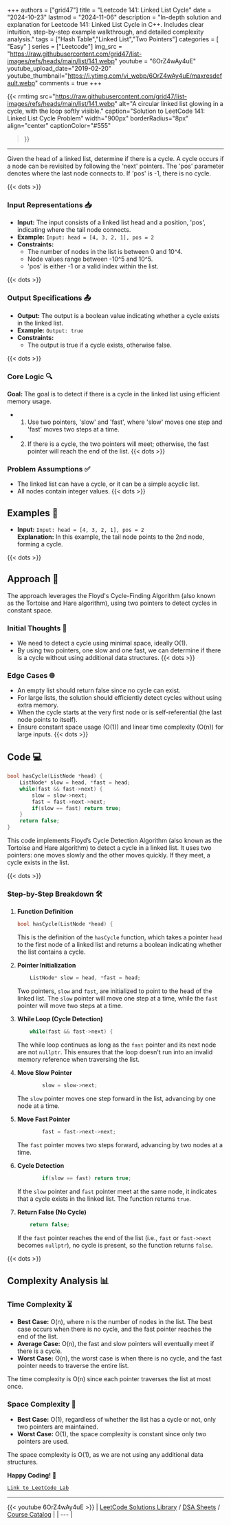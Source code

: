 
+++
authors = ["grid47"]
title = "Leetcode 141: Linked List Cycle"
date = "2024-10-23"
lastmod = "2024-11-06"
description = "In-depth solution and explanation for Leetcode 141: Linked List Cycle in C++. Includes clear intuition, step-by-step example walkthrough, and detailed complexity analysis."
tags = ["Hash Table","Linked List","Two Pointers"]
categories = [
    "Easy"
]
series = ["Leetcode"]
img_src = "https://raw.githubusercontent.com/grid47/list-images/refs/heads/main/list/141.webp"
youtube = "6OrZ4wAy4uE"
youtube_upload_date="2019-02-20"
youtube_thumbnail="https://i.ytimg.com/vi_webp/6OrZ4wAy4uE/maxresdefault.webp"
comments = true
+++


{{< rmtimg 
    src="https://raw.githubusercontent.com/grid47/list-images/refs/heads/main/list/141.webp" 
    alt="A circular linked list glowing in a cycle, with the loop softly visible."
    caption="Solution to LeetCode 141: Linked List Cycle Problem"
    width="900px"
    borderRadius="8px"
    align="center" 
    captionColor="#555"
>}}
---
Given the head of a linked list, determine if there is a cycle. A cycle occurs if a node can be revisited by following the 'next' pointers. The 'pos' parameter denotes where the last node connects to. If 'pos' is -1, there is no cycle.
<!--more-->
{{< dots >}}
### Input Representations 📥
- **Input:** The input consists of a linked list head and a position, 'pos', indicating where the tail node connects.
- **Example:** `Input: head = [4, 3, 2, 1], pos = 2`
- **Constraints:**
	- The number of nodes in the list is between 0 and 10^4.
	- Node values range between -10^5 and 10^5.
	- 'pos' is either -1 or a valid index within the list.

{{< dots >}}
### Output Specifications 📤
- **Output:** The output is a boolean value indicating whether a cycle exists in the linked list.
- **Example:** `Output: true`
- **Constraints:**
	- The output is true if a cycle exists, otherwise false.

{{< dots >}}
### Core Logic 🔍
**Goal:** The goal is to detect if there is a cycle in the linked list using efficient memory usage.

- 1. Use two pointers, 'slow' and 'fast', where 'slow' moves one step and 'fast' moves two steps at a time.
- 2. If there is a cycle, the two pointers will meet; otherwise, the fast pointer will reach the end of the list.
{{< dots >}}
### Problem Assumptions ✅
- The linked list can have a cycle, or it can be a simple acyclic list.
- All nodes contain integer values.
{{< dots >}}
## Examples 🧩
- **Input:** `Input: head = [4, 3, 2, 1], pos = 2`  \
  **Explanation:** In this example, the tail node points to the 2nd node, forming a cycle.

{{< dots >}}
## Approach 🚀
The approach leverages the Floyd's Cycle-Finding Algorithm (also known as the Tortoise and Hare algorithm), using two pointers to detect cycles in constant space.

### Initial Thoughts 💭
- We need to detect a cycle using minimal space, ideally O(1).
- By using two pointers, one slow and one fast, we can determine if there is a cycle without using additional data structures.
{{< dots >}}
### Edge Cases 🌐
- An empty list should return false since no cycle can exist.
- For large lists, the solution should efficiently detect cycles without using extra memory.
- When the cycle starts at the very first node or is self-referential (the last node points to itself).
- Ensure constant space usage (O(1)) and linear time complexity (O(n)) for large inputs.
{{< dots >}}
## Code 💻
```cpp
bool hasCycle(ListNode *head) {
    ListNode* slow = head, *fast = head;
    while(fast && fast->next) {
        slow = slow->next;
        fast = fast->next->next;
        if(slow == fast) return true;
    }
    return false;
}
```

This code implements Floyd’s Cycle Detection Algorithm (also known as the Tortoise and Hare algorithm) to detect a cycle in a linked list. It uses two pointers: one moves slowly and the other moves quickly. If they meet, a cycle exists in the list.

{{< dots >}}
### Step-by-Step Breakdown 🛠️
1. **Function Definition**
	```cpp
	bool hasCycle(ListNode *head) {
	```
	This is the definition of the `hasCycle` function, which takes a pointer `head` to the first node of a linked list and returns a boolean indicating whether the list contains a cycle.

2. **Pointer Initialization**
	```cpp
	    ListNode* slow = head, *fast = head;
	```
	Two pointers, `slow` and `fast`, are initialized to point to the head of the linked list. The `slow` pointer will move one step at a time, while the `fast` pointer will move two steps at a time.

3. **While Loop (Cycle Detection)**
	```cpp
	    while(fast && fast->next) {
	```
	The while loop continues as long as the `fast` pointer and its next node are not `nullptr`. This ensures that the loop doesn't run into an invalid memory reference when traversing the list.

4. **Move Slow Pointer**
	```cpp
	        slow = slow->next;
	```
	The `slow` pointer moves one step forward in the list, advancing by one node at a time.

5. **Move Fast Pointer**
	```cpp
	        fast = fast->next->next;
	```
	The `fast` pointer moves two steps forward, advancing by two nodes at a time.

6. **Cycle Detection**
	```cpp
	        if(slow == fast) return true;
	```
	If the `slow` pointer and `fast` pointer meet at the same node, it indicates that a cycle exists in the linked list. The function returns `true`.

7. **Return False (No Cycle)**
	```cpp
	    return false;
	```
	If the `fast` pointer reaches the end of the list (i.e., `fast` or `fast->next` becomes `nullptr`), no cycle is present, so the function returns `false`.

{{< dots >}}
## Complexity Analysis 📊
### Time Complexity ⏳
- **Best Case:** O(n), where n is the number of nodes in the list. The best case occurs when there is no cycle, and the fast pointer reaches the end of the list.
- **Average Case:** O(n), the fast and slow pointers will eventually meet if there is a cycle.
- **Worst Case:** O(n), the worst case is when there is no cycle, and the fast pointer needs to traverse the entire list.

The time complexity is O(n) since each pointer traverses the list at most once.

### Space Complexity 💾
- **Best Case:** O(1), regardless of whether the list has a cycle or not, only two pointers are maintained.
- **Worst Case:** O(1), the space complexity is constant since only two pointers are used.

The space complexity is O(1), as we are not using any additional data structures.

**Happy Coding! 🎉**


[`Link to LeetCode Lab`](https://leetcode.com/problems/linked-list-cycle/description/)

---
{{< youtube 6OrZ4wAy4uE >}}
| [LeetCode Solutions Library](https://grid47.xyz/leetcode/) / [DSA Sheets](https://grid47.xyz/sheets/) / [Course Catalog](https://grid47.xyz/courses/) |
| --- |
